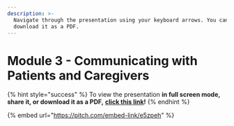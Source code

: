```yaml
---
description: >-
  Navigate through the presentation using your keyboard arrows. You can also
  download it as a PDF.
---
```


# Module 3 - Communicating with Patients and Caregivers

{% hint style="success" %}
To view the presentation **in full screen mode, share it, or download it as a PDF,** [**click this link**](https://pitch.braver.net/v/advanced-training---module-3---complete-e5zpeh)**!**
{% endhint %}

{% embed url="https://pitch.com/embed-link/e5zpeh" %}
